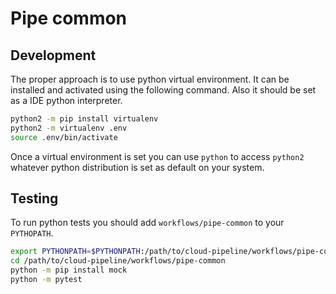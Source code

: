 # Pipe common

## Development

The proper approach is to use python virtual environment. It can be installed and activated using the following command.
Also it should be set as a IDE python interpreter.
 
 ```bash
python2 -m pip install virtualenv
python2 -m virtualenv .env
source .env/bin/activate
```

Once a virtual environment is set you can use `python` to access `python2` whatever python distribution is set 
as default on your system.

## Testing

To run python tests you should add `workflows/pipe-common` to your `PYTHOPATH`.

```bash
export PYTHONPATH=$PYTHONPATH:/path/to/cloud-pipeline/workflows/pipe-common
cd /path/to/cloud-pipeline/workflows/pipe-common
python -m pip install mock
python -m pytest
```
